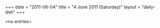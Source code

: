 +++
date = "2011-06-04"
title = "4 June 2011 (Saturday)"
layout = "daily-diet"
+++


\<no entries\>

